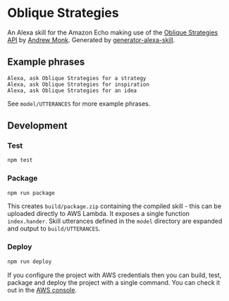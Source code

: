 # Oblique Strategies

An Alexa skill for the Amazon Echo making use of the [Oblique Strategies API](http://brianeno.needsyourhelp.org/info)
by [Andrew Monk](https://monks.co/). Generated by [generator-alexa-skill](https://github.com/cameronhunter/generator-alexa-skill).

## Example phrases
```
Alexa, ask Oblique Strategies for a strategy
Alexa, ask Oblique Strategies for inspiration
Alexa, ask Oblique Strategies for an idea
```

See `model/UTTERANCES` for more example phrases.

## Development

### Test

```bash
npm test
```

### Package

```bash
npm run package
```

This creates `build/package.zip` containing the compiled skill - this can be uploaded directly to AWS Lambda. It exposes a single function `index.hander`. Skill utterances defined in the `model` directory are expanded and output to `build/UTTERANCES`.

### Deploy

```bash
npm run deploy
```

If you configure the project with AWS credentials then you can build, test, package and deploy the project with a single command. You can check it out in the [AWS console](https://console.aws.amazon.com/lambda/home?region=us-east-1#/functions/oblique-strategies).

